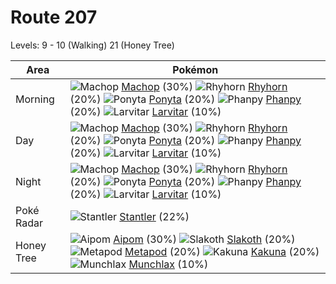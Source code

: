 # Route 207
Levels: 9 - 10 (Walking) 21 (Honey Tree)

Area       | Pokémon
---        | ---
Morning    | ![][066]  [Machop] (30%) ![][111]  [Rhyhorn] (20%) ![][077]  [Ponyta] (20%)  ![][231]  [Phanpy] (20%) ![][246]  [Larvitar] (10%)
Day        | ![][066]  [Machop] (30%) ![][111]  [Rhyhorn] (20%) ![][077]  [Ponyta] (20%)  ![][231]  [Phanpy] (20%) ![][246]  [Larvitar] (10%)
Night      | ![][066]  [Machop] (30%) ![][111]  [Rhyhorn] (20%) ![][077]  [Ponyta] (20%)  ![][231]  [Phanpy] (20%) ![][246]  [Larvitar] (10%)
Poké Radar | ![][234]  [Stantler] (22%)
Honey Tree | ![][190]  [Aipom] (30%) ![][287]  [Slakoth] (20%) ![][011]  [Metapod] (20%)  ![][014]  [Kakuna] (20%) ![][446]  [Munchlax] (10%)


[011]: https://raw.githubusercontent.com/PokeAPI/sprites/master/sprites/pokemon/11.png "Metapod"
[014]: https://raw.githubusercontent.com/PokeAPI/sprites/master/sprites/pokemon/14.png "Kakuna"
[066]: https://raw.githubusercontent.com/PokeAPI/sprites/master/sprites/pokemon/66.png "Machop"
[077]: https://raw.githubusercontent.com/PokeAPI/sprites/master/sprites/pokemon/77.png "Ponyta"
[111]: https://raw.githubusercontent.com/PokeAPI/sprites/master/sprites/pokemon/111.png "Rhyhorn"
[190]: https://raw.githubusercontent.com/PokeAPI/sprites/master/sprites/pokemon/190.png "Aipom"
[231]: https://raw.githubusercontent.com/PokeAPI/sprites/master/sprites/pokemon/231.png "Phanpy"
[234]: https://raw.githubusercontent.com/PokeAPI/sprites/master/sprites/pokemon/234.png "Stantler"
[246]: https://raw.githubusercontent.com/PokeAPI/sprites/master/sprites/pokemon/246.png "Larvitar"
[287]: https://raw.githubusercontent.com/PokeAPI/sprites/master/sprites/pokemon/287.png "Slakoth"
[446]: https://raw.githubusercontent.com/PokeAPI/sprites/master/sprites/pokemon/446.png "Munchlax"
[Metapod]: pokemon_changes/011/
[Kakuna]: pokemon_changes/014/
[Machop]: pokemon_changes/066/
[Ponyta]: pokemon_changes/077/
[Rhyhorn]: pokemon_changes/111/
[Aipom]: pokemon_changes/190/
[Phanpy]: pokemon_changes/231/
[Stantler]: pokemon_changes/234/
[Larvitar]: pokemon_changes/246/
[Slakoth]: pokemon_changes/287/
[Munchlax]: pokemon_changes/446/
